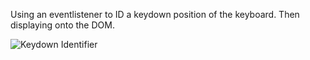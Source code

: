 Using an eventlistener to ID a keydown position of the keyboard. Then displaying onto the DOM.

![Keydown Identifier](https://i.makeagif.com/media/5-30-2022/gQOavy.gif)
